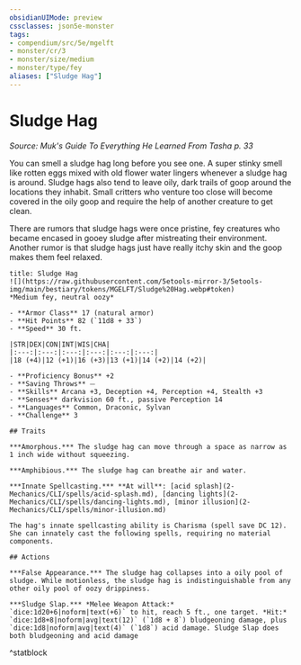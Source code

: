 ```yaml
---
obsidianUIMode: preview
cssclasses: json5e-monster
tags:
- compendium/src/5e/mgelft
- monster/cr/3
- monster/size/medium
- monster/type/fey
aliases: ["Sludge Hag"]
---
```

# Sludge Hag
*Source: Muk's Guide To Everything He Learned From Tasha p. 33*  

You can smell a sludge hag long before you see one. A super stinky smell like rotten eggs mixed with old flower water lingers whenever a sludge hag is around. Sludge hags also tend to leave oily, dark trails of goop around the locations they inhabit. Small critters who venture too close will become covered in the oily goop and require the help of another creature to get clean.

There are rumors that sludge hags were once pristine, fey creatures who became encased in gooey sludge after mistreating their environment. Another rumor is that sludge hags just have really itchy skin and the goop makes them feel relaxed.

```ad-statblock
title: Sludge Hag
![](https://raw.githubusercontent.com/5etools-mirror-3/5etools-img/main/bestiary/tokens/MGELFT/Sludge%20Hag.webp#token)
*Medium fey, neutral oozy*

- **Armor Class** 17 (natural armor)
- **Hit Points** 82 (`11d8 + 33`)
- **Speed** 30 ft.

|STR|DEX|CON|INT|WIS|CHA|
|:---:|:---:|:---:|:---:|:---:|:---:|
|18 (+4)|12 (+1)|16 (+3)|13 (+1)|14 (+2)|14 (+2)|

- **Proficiency Bonus** +2
- **Saving Throws** ⏤
- **Skills** Arcana +3, Deception +4, Perception +4, Stealth +3
- **Senses** darkvision 60 ft., passive Perception 14
- **Languages** Common, Draconic, Sylvan
- **Challenge** 3

## Traits

***Amorphous.*** The sludge hag can move through a space as narrow as 1 inch wide without squeezing.

***Amphibious.*** The sludge hag can breathe air and water.

***Innate Spellcasting.*** **At will**: [acid splash](2-Mechanics/CLI/spells/acid-splash.md), [dancing lights](2-Mechanics/CLI/spells/dancing-lights.md), [minor illusion](2-Mechanics/CLI/spells/minor-illusion.md)

The hag's innate spellcasting ability is Charisma (spell save DC 12). She can innately cast the following spells, requiring no material components. 

## Actions

***False Appearance.*** The sludge hag collapses into a oily pool of sludge. While motionless, the sludge hag is indistinguishable from any other oily pool of oozy drippiness.

***Sludge Slap.*** *Melee Weapon Attack:* `dice:1d20+6|noform|text(+6)` to hit, reach 5 ft., one target. *Hit:* `dice:1d8+8|noform|avg|text(12)` (`1d8 + 8`) bludgeoning damage, plus `dice:1d8|noform|avg|text(4)` (`1d8`) acid damage. Sludge Slap does both bludgeoning and acid damage
```
^statblock